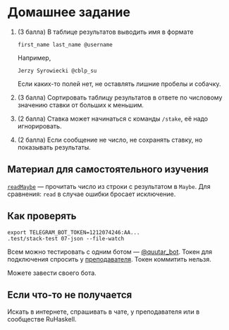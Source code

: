 # Домашнее задание

1.  (3 балла) В таблице результатов выводить имя в формате

        first_name last_name @username

    Например,

        Jerzy Syrowiecki @cblp_su

    Если каких-то полей нет, не оставлять лишние пробелы и собачку.

2.  (3 балла) Сортировать таблицу результатов в ответе по числовому значению ставки от больших к меньшим.

3.  (2 балла) Ставка может начинаться с команды `/stake`, её надо игнорировать.

4.  (2 балла) Если сообщение не число, не сохранять ставку, но показывать результаты.

## Материал для самостоятельного изучения

[`readMaybe`](https://hackage.haskell.org/package/base/docs/Text-Read.html#v:readMaybe) — прочитать число из строки с результатом в `Maybe`. Для сравнения: `read` в случае ошибки бросает исключение.

## Как проверять

    export TELEGRAM_BOT_TOKEN=1212074246:AA...
    .test/stack-test 07-json --file-watch

Всем можно тестировать с одним ботом — [@quutar_bot](https://t.me/quutar_bot). Токен для подключения спросить у [преподавателя](https://t.me/cblp_su). Токен коммитить нельзя.

Можете завести своего бота.

## Если что-то не получается

Искать в интернете, спрашивать в чате, у преподавателя или в сообществе RuHaskell.
